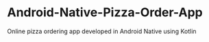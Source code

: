 # Android-Native-Pizza-Order-App
Online pizza ordering app developed in Android Native using Kotlin
